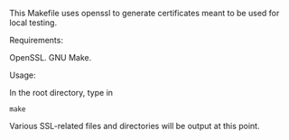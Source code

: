 This Makefile uses openssl to generate certificates meant to be used for local testing.

Requirements:

OpenSSL.
GNU Make.

Usage:

In the root directory, type in 

```
make
```

Various SSL-related files and directories will be output at this point.
